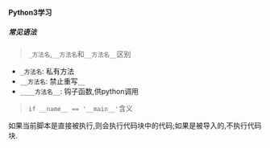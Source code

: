 #### Python3学习

##### 常见语法

> `_方法名`,`__方法名`和`__方法名__`区别

* `_方法名`: 私有方法
* `__方法名`: 禁止重写`__`
* `____方法名__`: 钩子函数,供python调用

> `if __name__ == '__main__'`含义


如果当前脚本是直接被执行,则会执行代码块中的代码;如果是被导入的,不执行代码块.

